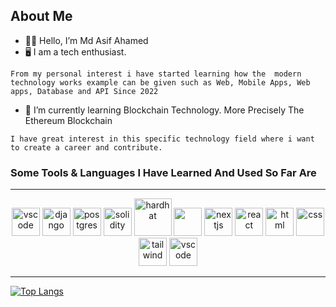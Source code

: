 

<!--
**mdasifahamed/mdasifahamed** is a ✨ _special_ ✨ repository because its `README.md` (this file) appears on your GitHub profile.

Here are some ideas to get you started:

- 🔭 I’m currently working on ...
- 🌱 I’m currently learning ...
- 👯 I’m looking to collaborate on ...
- 🤔 I’m looking for help with ...
- 💬 Ask me about ...
- 📫 How to reach me: ...
- 😄 Pronouns: ...
- ⚡ Fun fact: ...
-->

## About Me 


- 🧔‍♂️ Hello, I’m Md Asif Ahamed 
- 🖥 I am a tech enthusiast.

```From my personal interest i have started learning how the  modern technology works example can be given such as Web, Mobile Apps, Web apps, Database and API Since 2022 ```
  
- 🤔 I’m currently learning Blockchain Technology. More Precisely The Ethereum Blockchain

```I have great interest in this specific technology field where i want to create a career and contribute.```


>>> 
### Some Tools & Languages I Have Learned And Used So Far Are 
--- 
<p align="center">  
  <img src="https://cdn.jsdelivr.net/gh/devicons/devicon/icons/python/python-original.svg"alt="vscode" width="45" height="45"/>
  <img src="https://cdn.jsdelivr.net/gh/devicons/devicon/icons/django/django-plain-wordmark.svg" alt="django" width="45" height="45"/>
  <img src="https://cdn.jsdelivr.net/gh/devicons/devicon/icons/postgresql/postgresql-original.svg" alt="postgres" width="45" height="45" />
  <img src="https://cdn.jsdelivr.net/gh/devicons/devicon/icons/solidity/solidity-plain.svg" alt="solidity" width="45" height="45"/>
  <img src="https://hardhat.org/_next/image?url=%2F_next%2Fstatic%2Fmedia%2Fhardhat-logo-dark.484eb916.svg&w=256&q=75" alt="hardhat" width="60" height="60" />
  <img src="https://cdn.jsdelivr.net/gh/devicons/devicon/icons/nodejs/nodejs-original.svg" width="45" height="45" /> 
  <img src="https://cdn.jsdelivr.net/gh/devicons/devicon/icons/nextjs/nextjs-original.svg" alt="nextjs" width="45" height="45"/>
  <img src="https://cdn.jsdelivr.net/gh/devicons/devicon/icons/react/react-original.svg"  alt="react" width="45" height="45"/>
  <img src="https://cdn.jsdelivr.net/gh/devicons/devicon/icons/html5/html5-original.svg" alt="html" width="45" height="45"/>
  <img src="https://cdn.jsdelivr.net/gh/devicons/devicon/icons/css3/css3-plain.svg" alt="css" width="45" height="45"/>
  <img src="https://cdn.jsdelivr.net/gh/devicons/devicon/icons/tailwindcss/tailwindcss-plain.svg" alt="tailwind" width="45" height="45" />
  <img src="https://cdn.jsdelivr.net/gh/devicons/devicon/icons/vscode/vscode-original.svg" alt="vscode" width="45" height="45"/>
</p>

---
[![Top Langs](https://github-readme-stats.vercel.app/api/top-langs/?username=mdasifahamed&layout=donut-vertical)](https://github.com/anuraghazra/github-readme-stats)
